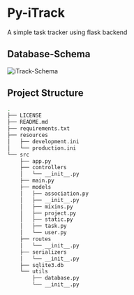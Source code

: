 # Py-iTrack
A simple task tracker using flask backend

## Database-Schema
![iTrack-Schema](https://i.imgur.com/5cRh4V9.png)

## Project Structure
```bash
.
├── LICENSE
├── README.md
├── requirements.txt
├── resources
│   ├── development.ini
│   └── production.ini
└── src
    ├── app.py
    ├── controllers
    │   └── __init__.py
    ├── main.py
    ├── models
    │   ├── association.py
    │   ├── __init__.py
    │   ├── mixins.py
    │   ├── project.py
    │   ├── static.py
    │   ├── task.py
    │   └── user.py
    ├── routes
    │   └── __init__.py
    ├── serializers
    │   └── __init__.py
    ├── sqlite3.db
    └── utils
        ├── database.py
        └── __init__.py
```